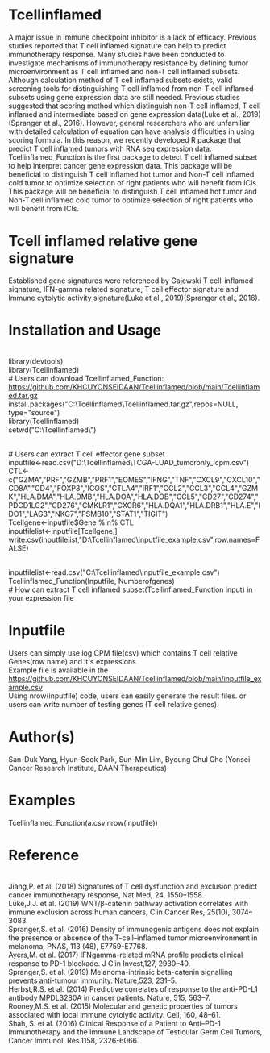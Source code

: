 # Tcellinflamed
A major issue in immune checkpoint inhibitor is a lack of efficacy. Previous studies reported that T cell inflamed signature can help to predict immunotherapy response. Many studies have been conducted to investigate mechanisms of immunotherapy resistance by defining tumor microenvironment as T cell inflamed and non-T cell inflamed subsets. Although calculation method of T cell inflamed subsets exists, valid screening tools for distinguishing T cell inflamed from non-T cell inflamed subsets using gene expression data are still needed. Previous studies suggested that scoring method which distinguish non-T cell inflamed, T cell inflamed and intermediate based on gene expression data(Luke et al., 2019)(Spranger et al., 2016). However, general researchers who are unfamiliar with detailed calculation of equation can have analysis difficulties in using scoring formula. In this reason, we recently developed R package that predict T cell inflamed tumors with RNA seq expression data. Tcellinflamed_Function is the first package to detect T cell inflamed subset to help interpret cancer gene expression data. This package will be beneficial to distinguish T cell inflamed hot tumor and Non-T cell inflamed cold tumor to optimize selection of right patients who will benefit from ICIs. This package will be beneficial to distinguish T cell inflamed hot tumor and Non-T cell inflamed cold tumor to optimize selection of right patients who will benefit from ICIs.  

# Tcell inflamed relative gene signature 
Established gene signatures were referenced by Gajewski T cell-inflamed signature, IFN-gamma related signature, T cell effector signature and Immune cytolytic activity signature(Luke et al., 2019)(Spranger et al., 2016). 

# Installation and Usage
<br> library(devtools)
<br> library(Tcellinflamed)
<br> # Users can download Tcellinflamed_Function: https://github.com/KHCUYONSEIDAAN/Tcellinflamed/blob/main/Tcellinflamed.tar.gz 
<br> install.packages("C:\\Tcellinflamed\\Tcellinflamed.tar.gz",repos=NULL, type="source") 
<br> library(Tcellinflamed)
<br> setwd("C:\\Tcellinflamed\\")

<br> # Users can extract T cell effector gene subset 
<br> inputfile<-read.csv("D:\\Tcellinflamed\\TCGA-LUAD_tumoronly_lcpm.csv")
<br> CTL<-c("GZMA","PRF","GZMB","PRF1","EOMES","IFNG","TNF","CXCL9","CXCL10","CD8A","CD4","FOXP3","ICOS","CTLA4","IRF1","CCL2","CCL3","CCL4","GZMK","HLA.DMA","HLA.DMB","HLA.DOA","HLA.DOB","CCL5","CD27","CD274","PDCD1LG2","CD276","CMKLR1","CXCR6","HLA.DQA1","HLA.DRB1","HLA.E","IDO1","LAG3","NKG7","PSMB10","STAT1","TIGIT")
<br> Tcellgene<-inputfile$Gene %in% CTL
<br> inputfilelist<-inputfile[Tcellgene,]
<br> write.csv(inputfilelist,"D:\\Tcellinflamed\\inputfile_example.csv",row.names=FALSE)

<br> inputfilelist<-read.csv("C:\\Tcellinflamed\\inputfile_example.csv")
<br> Tcellinflamed_Function(Inputfile, Numberofgenes)
<br> # How can extract T cell inflamed subset(Tcellinflamed_Function input) in your expression file 


# Inputfile	
Users can simply use log CPM file(csv) which contains T cell relative Genes(row name) and it's expressions
<br> Example file is available in the https://github.com/KHCUYONSEIDAAN/Tcellinflamed/blob/main/inputfile_example.csv
<br> Using nrow(inputfile) code, users can easily generate the result files. or users can write number of testing genes (T cell relative genes). 

# Author(s)
San-Duk Yang, Hyun-Seok Park, Sun-Min Lim, Byoung Chul Cho (Yonsei Cancer Research Institute, DAAN Therapeutics)

# Examples
Tcellinflamed_Function(a.csv,nrow(inputfile))

# Reference
<br> Jiang,P. et al. (2018) Signatures of T cell dysfunction and exclusion predict cancer immunotherapy response, Nat Med, 24, 1550–1558.
<br> Luke,J.J. et al. (2019) WNT/β-catenin pathway activation correlates with immune exclusion across human cancers, Clin Cancer Res, 25(10), 3074–3083.
<br> Spranger,S. et al. (2016) Density of immunogenic antigens does not explain the presence or absence of the T-cell–inflamed tumor microenvironment in <br> melanoma, PNAS, 113 (48), E7759-E7768.
<br> Ayers,M. et al. (2017) IFNgamma-related mRNA profile predicts clinical response to PD-1 blockade. J Clin Invest,127, 2930–40.
<br> Spranger,S. et al. (2019) Melanoma-intrinsic beta-catenin signalling prevents anti-tumour immunity. Nature,523, 231–5.
<br> Herbst,R.S. et al. (2014) Predictive correlates of response to the anti-PD-L1 antibody MPDL3280A in cancer patients. Nature, 515, 563–7.
<br> Rooney,M.S. et al. (2015) Molecular and genetic properties of tumors associated with local immune cytolytic activity. Cell, 160, 48–61.
<br> Shah, S. et al. (2016) Clinical Response of a Patient to Anti–PD-1 Immunotherapy and the Immune Landscape of Testicular Germ Cell Tumors, Cancer Immunol. Res.1158, 2326-6066. 
